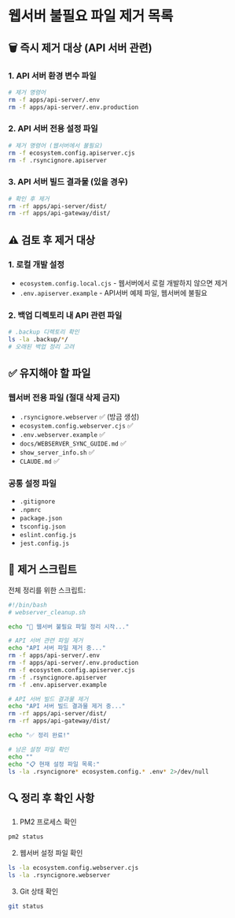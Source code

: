 # 웹서버 불필요 파일 제거 목록

## 🗑️ 즉시 제거 대상 (API 서버 관련)

### 1. API 서버 환경 변수 파일
```bash
# 제거 명령어
rm -f apps/api-server/.env
rm -f apps/api-server/.env.production
```

### 2. API 서버 전용 설정 파일
```bash
# 제거 명령어 (웹서버에서 불필요)
rm -f ecosystem.config.apiserver.cjs
rm -f .rsyncignore.apiserver
```

### 3. API 서버 빌드 결과물 (있을 경우)
```bash
# 확인 후 제거
rm -rf apps/api-server/dist/
rm -rf apps/api-gateway/dist/
```

## ⚠️ 검토 후 제거 대상

### 1. 로컬 개발 설정
- `ecosystem.config.local.cjs` - 웹서버에서 로컬 개발하지 않으면 제거
- `.env.apiserver.example` - API서버 예제 파일, 웹서버에 불필요

### 2. 백업 디렉토리 내 API 관련 파일
```bash
# .backup 디렉토리 확인
ls -la .backup/*/
# 오래된 백업 정리 고려
```

## ✅ 유지해야 할 파일

### 웹서버 전용 파일 (절대 삭제 금지)
- `.rsyncignore.webserver` ✅ (방금 생성)
- `ecosystem.config.webserver.cjs` ✅
- `.env.webserver.example` ✅
- `docs/WEBSERVER_SYNC_GUIDE.md` ✅
- `show_server_info.sh` ✅
- `CLAUDE.md` ✅

### 공통 설정 파일
- `.gitignore`
- `.npmrc`
- `package.json`
- `tsconfig.json`
- `eslint.config.js`
- `jest.config.js`

## 📝 제거 스크립트

전체 정리를 위한 스크립트:
```bash
#!/bin/bash
# webserver_cleanup.sh

echo "🧹 웹서버 불필요 파일 정리 시작..."

# API 서버 관련 파일 제거
echo "API 서버 파일 제거 중..."
rm -f apps/api-server/.env
rm -f apps/api-server/.env.production
rm -f ecosystem.config.apiserver.cjs
rm -f .rsyncignore.apiserver
rm -f .env.apiserver.example

# API 서버 빌드 결과물 제거
echo "API 서버 빌드 결과물 제거 중..."
rm -rf apps/api-server/dist/
rm -rf apps/api-gateway/dist/

echo "✅ 정리 완료!"

# 남은 설정 파일 확인
echo ""
echo "📋 현재 설정 파일 목록:"
ls -la .rsyncignore* ecosystem.config.* .env* 2>/dev/null
```

## 🔍 정리 후 확인 사항

1. PM2 프로세스 확인
```bash
pm2 status
```

2. 웹서버 설정 파일 확인
```bash
ls -la ecosystem.config.webserver.cjs
ls -la .rsyncignore.webserver
```

3. Git 상태 확인
```bash
git status
```